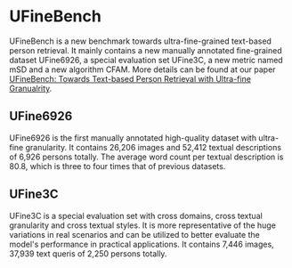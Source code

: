 # UFineBench
UFineBench is a new benchmark towards ultra-fine-grained text-based person retrieval. It mainly contains a new manually annotated fine-grained dataset UFine6926, a special evaluation set UFine3C, a new metric named mSD and a new algorithm CFAM. More details can be found at our paper [UFineBench: Towards Text-based Person Retrieval with Ultra-fine Granualrity](https://arxiv.org/abs/2312.03441).

## UFine6926
UFine6926 is the first manually annotated high-quality dataset with ultra-fine granularity. It contains 26,206 images and 52,412 textual descriptions of 6,926 persons totally. The average word count per textual description is 80.8, which is three to four times that of previous datasets.

## UFine3C
UFine3C is a special evaluation set with cross domains, cross textual granularity and cross textual styles. It is more representative of the huge variations in real scenarios and can be utilized to better evaluate the model's performance in practical applications. It contains 7,446 images, 37,939 text queris of 2,250 persons totally. 


